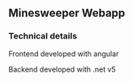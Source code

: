 ## Minesweeper Webapp

### Technical details

Frontend developed with angular

Backend developed with .net v5
